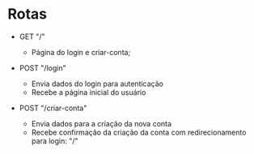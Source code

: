 # Rotas

- GET "/" 
    - Página do login e criar-conta;

- POST "/login"
    - Envia dados do login para autenticação
    - Recebe a página inicial do usuário

- POST "/criar-conta"
    - Envia dados para a criação da nova conta
    - Recebe confirmação da criação da conta com redirecionamento para login: "/"
